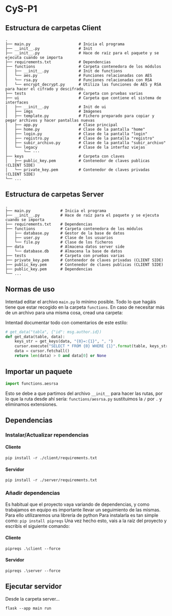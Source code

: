# CyS-P1

## Estructura de carpetas Client

```
.
├── main.py                     # Inicia el programa
├── __init__.py                 # Init
├── __init__.py                 # Hace de raíz para el paquete y se ejecuta cuando se importa
├── requirements.txt            # Dependencias
├── functions                   # Carpeta contenedora de los módulos    
│   ├── __init__.py             # Init de functions
│   └── aes.py                  # Funciones relacionadas con AES
│   └── rsa.py                  # Funciones relacionadas con RSA
│   └── encrypt_decrypt.py      # Utiliza las funciones de AES y RSA para hacer el cifrado y descifrado.
├── tests                       # Carpeta con pruebas varias
├── ui                          # Carpeta que contiene el sistema de interfaces
│   ├── __init__.py             # Init de ui
│   ├── imgs                    # Imágenes
│   ├── template.py             # Fichero preparado para copiar y pegar archivos y hacer pantallas nuevas
│   ├── app.py                  # Clase principal
│   ├── home.py                 # Clase de la pantalla "home"
│   ├── login.py                # Clase de la pantalla "login"
│   ├── registro.py             # Clase de la pantalla "registro"
│   ├── subir_archivo.py        # Clase de la pantalla "subir_archivo"
│   └── legacy                  # Clase de la interfaz viejas
│       └── ··· 
├── keys                        # Carpeta con claves
│   ├── public_key.pem          # Contenedor de claves publicas (CLIENT SIDE)
│   └── private_key.pem         # Contenedor de claves privadas (CLIENT SIDE)
└── ...
```

## Estructura de carpetas Server

```
.
├── main.py             # Inicia el programa
├── __init__.py         # Hace de raíz para el paquete y se ejecuta cuando se importa
├── requirements.txt    # Dependencias
├── functions           # Carpeta contenedora de los módulos    
│   ├── database.py     # Gestor de la base de datos
│   ├── user.py         # Clase de los usuarios
│   └── file.py         # Clase de los ficheros
├── data                # Almacena datos server side
│   └── database.db     # Almacena la base de datos
├── tests               # Carpeta con pruebas varias
├── private_key.pem     # Contenedor de claves privadas (CLIENT SIDE)
├── public_key.pem      # Contenedor de claves publicas (CLIENT SIDE)
├── public_key.pem      # Dependencias
└── ...
```

## Normas de uso

Intentad editar el archivo `main.py` lo mínimo posible.
Todo lo que hagáis tiene que estar recogido en la carpeta `functions`.
En caso de necesitar más de un archivo para una misma cosa, cread una carpeta:


Intentad documentar todo con comentarios de este estilo:

```py
# get_data("tabla", {"id": msg.author.id})
def get_data(table, data): 
    keys_str = get_keys(data, "{0}=:{1}", ", ")
    cursor.execute("SELECT * FROM {0} WHERE {1}".format(table, keys_str), data)
    data = cursor.fetchall()
    return len(data) > 0 and data[0] or None
```

## Importar un paquete

```py
import functions.aesrsa
```
Esto se debe a que partimos del archivo `__init__` para hacer las rutas, por lo que la ruta desde ahí sería:
`functions/aesrsa.py` sustituimos la `/` por `.` y eliminamos extensiones.

## Dependencias

### Instalar/Actualizar rependencias

#### Cliente

`pip install -r ./client/requirements.txt`

#### Servidor

`pip install -r ./server/requirements.txt`

### Añadir dependencias

Es habitual que el proyecto vaya variando de dependencias, y como trabajamos en equipo es importante llevar un seguimiento de las mismas.
Para ello utilizaremos una librería de python
Para instalarla es tan simple como: `pip install pipreqs`
Una vez hecho esto, vais a la raíz del proyecto y escribis el siguiente comando:

#### Cliente

`pipreqs .\client --force`

#### Servidor

`pipreqs .\server --force`

## Ejecutar servidor

Desde la carpeta server...

`flask --app main run`